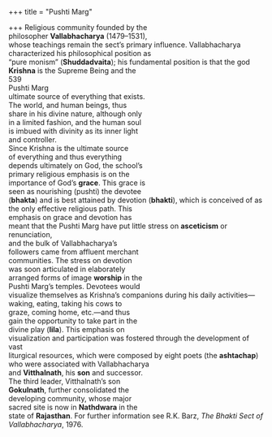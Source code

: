 +++
title = "Pushti Marg"

+++
Religious community founded by the  
philosopher **Vallabhacharya** (1479–1531),  
whose teachings remain the sect’s primary influence. Vallabhacharya characterized his philosophical position as  
“pure monism” (**Shuddadvaita**); his fundamental position is that the god  
**Krishna** is the Supreme Being and the  
539  
Pushti Marg  
ultimate source of everything that exists.  
The world, and human beings, thus  
share in his divine nature, although only  
in a limited fashion, and the human soul  
is imbued with divinity as its inner light  
and controller.  
Since Krishna is the ultimate source  
of everything and thus everything  
depends ultimately on God, the school’s  
primary religious emphasis is on the  
importance of God’s **grace**. This grace is  
seen as nourishing (pushti) the devotee  
(**bhakta**) and is best attained by devotion (**bhakti**), which is conceived of as  
the only effective religious path. This  
emphasis on grace and devotion has  
meant that the Pushti Marg have put little stress on **asceticism** or renunciation,  
and the bulk of Vallabhacharya’s  
followers came from affluent merchant  
communities. The stress on devotion  
was soon articulated in elaborately  
arranged forms of image **worship** in the  
Pushti Marg’s temples. Devotees would  
visualize themselves as Krishna’s companions during his daily activities—  
waking, eating, taking his cows to  
graze, coming home, etc.—and thus  
gain the opportunity to take part in the  
divine play (**lila**). This emphasis on  
visualization and participation was fostered through the development of vast  
liturgical resources, which were composed by eight poets (the **ashtachap**)  
who were associated with Vallabhacharya  
and **Vitthalnath**, his **son** and successor.  
The third leader, Vitthalnath’s son  
**Gokulnath**, further consolidated the  
developing community, whose major  
sacred site is now in **Nathdwara** in the  
state of **Rajasthan**. For further information see R.K. Barz, *The Bhakti Sect of*  
*Vallabhacharya*, 1976.